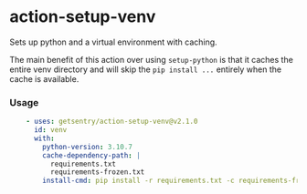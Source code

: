 action-setup-venv
==================

Sets up python and a virtual environment with caching.

The main benefit of this action over using `setup-python` is that it caches
the entire venv directory and will skip the `pip install ...` entirely
when the cache is available.

### Usage

```yaml
    - uses: getsentry/action-setup-venv@v2.1.0
      id: venv
      with:
        python-version: 3.10.7
        cache-dependency-path: |
          requirements.txt
          requirements-frozen.txt
        install-cmd: pip install -r requirements.txt -c requirements-frozen.txt
```
